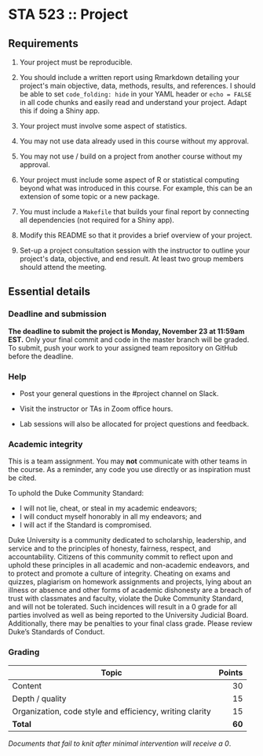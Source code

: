 # STA 523 :: Project

## Requirements

1. Your project must be reproducible.

2. You should include a written report using Rmarkdown detailing your
   project's main objective, data, methods, results, and references.
   I should be able to set `code_folding: hide` in your YAML header or
   `echo = FALSE` in all code chunks and easily read and
   understand your project. Adapt this if doing a Shiny app.

3. Your project must involve some aspect of statistics.

4. You may not use data already used in this course without my approval.

5. You may not use / build on a project from another course without my approval.

6. Your project must include some aspect of R or statistical computing beyond
   what was introduced in this course. For example, this can be an extension of
   some topic or a new package.

7. You must include a `Makefile` that builds your final report by
   connecting all dependencies (not required for a Shiny app).

8. Modify this README so that it provides a brief overview of your project.

9. Set-up a project consultation session with the instructor to outline your
   project's data, objective, and end result. At least two group members
   should attend the meeting.

## Essential details

### Deadline and submission

**The deadline to submit the project is Monday, November 23 at 11:59am EST.**
Only your final commit and code in the master branch will be graded.
To submit, push your work to your assigned team repository on GitHub before
the deadline.

### Help

- Post your general questions in the #project channel on Slack.

- Visit the instructor or TAs in Zoom office hours.

- Lab sessions will also be allocated for project questions and feedback.

### Academic integrity

This is a team assignment. You may **not** communicate with other teams in the
course. As a reminder, any code you use directly or as inspiration must be
cited.

To uphold the Duke Community Standard:

- I will not lie, cheat, or steal in my academic endeavors;
- I will conduct myself honorably in all my endeavors; and
- I will act if the Standard is compromised.

Duke University is a community dedicated to scholarship, leadership, and
service and to the principles of honesty, fairness, respect, and accountability.
Citizens of this community commit to reflect upon and uphold these principles in
all academic and non-academic endeavors, and to protect and promote a culture of
integrity. Cheating on exams and quizzes, plagiarism on homework assignments and
projects, lying about an illness or absence and other forms of academic
dishonesty are a breach of trust with classmates and faculty, violate the Duke
Community Standard, and will not be tolerated. Such incidences will result in a
0 grade for all parties involved as well as being reported to the University
Judicial Board. Additionally, there may be penalties to your final class grade.
Please review Duke’s Standards of Conduct.

### Grading

| **Topic**                                                | **Points** |
|----------------------------------------------------------|-----------:|
| Content                                                  |         30 |
| Depth / quality                                          |         15 |
| Organization, code style and efficiency, writing clarity |         15 |
| **Total**                                                |     **60** |

*Documents that fail to knit after minimal intervention will receive a 0*.
